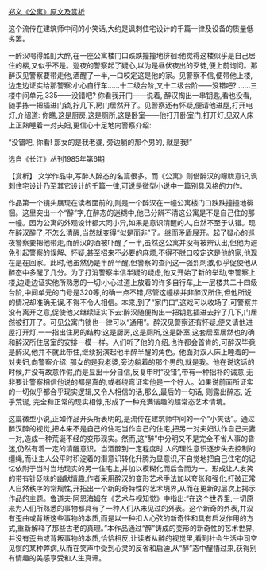 [郑义《公寓》原文及赏析](https://www.vrrw.net/wx/15331.html)

这个流传在建筑师中间的小笑话,大约是讽刺住宅设计的千篇一律及设备的质量低劣罢。

一醉汉喝得酩酊大醉,在一座公寓楼门口跌跌撞撞地徘徊:他觉得这楼似乎是自己居住的楼,又似乎不是。巡夜的警察起了疑心,以为是昼伏夜出的歹徒,便上前询问。那醉汉见警察要带走他,酒醒了一半,一口咬定这是他的家。见警察不信,便带他上楼,边走边证实给那警察:小心自行车……十二级台阶,又十二级台阶——没错吧? ……三楼中间单元,335——没错吧? 你看我开门——说着, 醉汉掏出一串钥匙,看也没看,随手拣一把插进门锁,拧几下,房门居然开了。见警察还有怀疑,便请他进屋,打开电灯,介绍道: 你瞧,这是厨房,这是厕所,这是卧室——他打开卧室门,打开灯,见双人床上正熟睡着一对夫妇,更信心十足地向警察介绍:

“没错吧, 你看! 那女的是我老婆, 旁边躺的那个男的, 就是我!”

选自《长江》丛刊1985年第6期



【赏析】 文学作品中,写醉人醉态的名篇很多。而《公寓》则借醉汉的矇眬意识,讽刺住宅设计乃至其它设计的千篇一律,可说是微型小说中一篇别具风格的力作。

作品第一个镜头展现在读者面前的,则是一个醉汉在一幢公寓楼门口跌跌撞撞地徘徊。这里突出一个“醉”字,在醉态的迷糊中,他已分辨不清这公寓是不是自己住的那一幢。因为公寓的外观设计都大同小异,如果是意识清醒的人,自然不至于认错。现在醉汉醉了,不怎么清醒,当然就变得“似是而非”了。继而矛盾展开。起了疑心的巡夜警察要把他带走,而醉汉的酒被吓醒了一半,虽然这公寓并没有被辨认出,但他为避免引起警察的误解、怀疑,甚至招来不必要的麻烦,不得不脱口咬定这是他的家,他现在是在回家。此时,他虽然仍是半醉半醒,但警察的查问这一强烈刺激,似乎促使他从醉态中多醒了几分。为了打消警察半信半疑的疑虑,他又开始了新的举动,带警察上楼,边走边证实他所熟悉的一切:小心过道上放着的许多自行车,上一层楼共二十四级台阶,中间单元的门号是320等,的确一点不错,尽管这幢楼并非醉汉所住,但他所说的情况却准确无误,不得不令人相信。本来,到了“家门口”,这戏可以收场了,可警察并没有离开之意,促使他又继续证实下去:醉汉随便掏出一把钥匙插进去拧了几下,门居然被打开了。可见公寓门锁也一律可以“通用”。醉汉见警察还有怀疑,便又请他进屋打开灯,一一指出住房的结构:这是厨房,这是厕所,这是卧室,这套居室居然也的确和醉汉所住居室的安排一模一样。人们听了他的介绍,也许都会首肯的,可醉汉毕竟是醉汉,他并不就此带住,继续扮演起他半醉半醒的角色。他面对双人床上睡着的一对夫妇,向警察介绍: 那女的是我老婆,旁边躺着的那个男的,就是我。他在说这话的时候,并没有故意作假,而是显出十分自信,反复申明“没错”,带有一种拙朴的诚意,无非要让警察相信他说的都是真的,或者绕弯证实他是一个好人。如果说前面所证实的一切似乎都合乎现实逻辑,又令人相信的话,那么,最后的一句话, 则露出醉态, 近乎荒诞, 完全和正常的现实相悖,形成了一种充满谐趣的超常态艺术情境。

这篇微型小说,正如作品开头所表明的,是流传在建筑师中间的一个“小笑话”。通过醉汉醉的视觉,把本来不是自己的住宅当作自己的住宅,把另一对夫妇认作自己夫妻一对,造成一种荒诞不经的变形现实。然而,这“醉”中分明又不是完全不省人事的昏迷,仍然有着一定的清醒意识。当酒醉到一定程度时,人的理性意识逐步失去控制的缰绳,而让主人公平时积淀着的潜意识转化升腾为显意识,不自觉地把自己住宅的记忆依附于当时当地现实的另一住宅上,并加以模糊化而后合而为一。形成让人发笑的带有针砭味的幽默情趣,作者采用醉汉的变形艺术手法加以夸张和强化,打破正常人自然秩序的常规性,开拓出一个新的奇特性的艺术境界,从而在更新的层次上揭示作品的主题。鲁道夫·阿恩海姆在《艺术与视知觉》中指出:“在这个世界里,一切原来为人们所熟悉的事物都具有了一种人们从未见过的外表。这个新奇的外表,并没有歪曲或背叛这些事物的本质,而是以一种扣人心弦的新奇性和具有启发作用的方式,重新解释了那些古老的真理。”本作品通过“醉”铸成的变形的新奇性的艺术世界,并没有歪曲或背叛事物的本质,恰恰相反,让读者从醉的视觉里,看到社会生活中司空见惯的某种弊病,从而在笑声中受到心灵的反省和启迪,从“醉”态中醒悟过来,获得别有情趣的美感享受和人生真谛。

